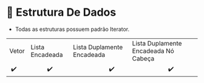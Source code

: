 # 🎲 Estrutura De Dados

+ Todas as estruturas possuem padrão Iterator.

<table>
  <tr>
  <td>Vetor</td>
  <td>Lista Encadeada</td>
  <td>Lista Duplamente Encadeada</td>
  <td>Lista Duplamente Encadeada Nó Cabeça</td>
  </tr>
  <tr>
  <td>&nbsp✔️</td>
  <td>&nbsp&nbsp&nbsp&nbsp&nbsp&nbsp&nbsp&nbsp&nbsp&nbsp✔️</td>
  <td>&nbsp&nbsp&nbsp&nbsp&nbsp&nbsp&nbsp&nbsp&nbsp&nbsp&nbsp&nbsp&nbsp&nbsp&nbsp&nbsp&nbsp&nbsp&nbsp&nbsp&nbsp&nbsp✔️</td>
  <td>&nbsp&nbsp&nbsp&nbsp&nbsp&nbsp&nbsp&nbsp&nbsp&nbsp&nbsp&nbsp&nbsp&nbsp&nbsp&nbsp&nbsp&nbsp&nbsp&nbsp&nbsp&nbsp✔️</td>
  </tr>
</table>
